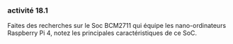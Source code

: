 ### activité 18.1

Faites des recherches sur le Soc BCM2711 qui équipe les nano-ordinateurs Raspberry Pi 4, notez les principales caractéristiques de ce SoC. 